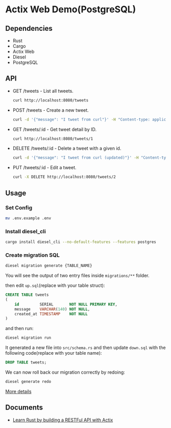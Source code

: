 # Actix Web Demo(PostgreSQL)

## Dependencies

- Rust
- Cargo
- Actix Web
- Diesel
- PostgreSQL

## API

- GET /tweets - List all tweets.
    ```bash
    curl http://localhost:8080/tweets
    ```
- POST /tweets - Create a new tweet.
    ```bash
    curl -d '{"message": "I tweet from curl"}' -H "Content-type: application/json" -X POST http://localhost:8080/tweets
    ```
- GET /tweets/:id - Get tweet detail by ID.
    ```bash
    curl http://localhost:8080/tweets/1
    ```
- DELETE /tweets/:id - Delete a tweet with a given id.
    ```bash
    curl -d '{"message": "I tweet from curl (updated)"}' -H "Content-type: application/json" -X PUT http://localhost:8080/tweets/1
    ```
- PUT /tweets/:id - Edit a tweet.
    ```bash
    curl -X DELETE http://localhost:8080/tweets/2
    ```

## Usage

### Set Config

```bash
mv .env.example .env
```

### Install diesel_cli

```bash
cargo install diesel_cli --no-default-features --features postgres
```

### Create migration SQL

```bash
diesel migration generate {TABLE_NAME}
```
You will see the output of two entry files inside `migrations/**` folder.

then edit `up.sql`(replace with your table struct):

```sql
CREATE TABLE tweets
(
    id         SERIAL       NOT NULL PRIMARY KEY,
    message    VARCHAR(140) NOT NULL,
    created_at TIMESTAMP    NOT NULL
)
```
and then run:

```bash
diesel migration run
```

It generated a new file into `src/schema.rs` and then update `down.sql` with the following code(replace with your table name):

```sql
DROP TABLE tweets;
```

We can now roll back our migration correctly by redoing:

```bash
diesel generate redo
```

[More details](https://0xchai.io/blog/restful-api-with-actix#setup-diesel)

## Documents

- [Learn Rust by building a RESTFul API with Actix](https://0xchai.io/blog/restful-api-with-actix)